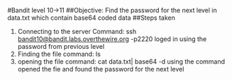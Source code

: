 #Bandit level 10->11
##Objective: Find the password for the next level in data.txt which contain base64 coded data
##Steps taken
1. Connecting to the server
   Command: ssh bandit10@bandit.labs.overthewire.org -p2220
   loged in using the password from previous level
2. Finding the file 
   command: ls
3. opening the file
   command: cat data.txt| base64 -d
   using the command opened the fie and found the password for the next level
